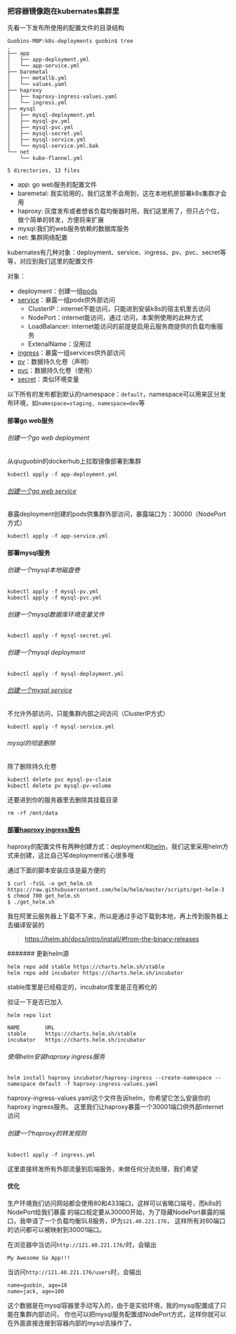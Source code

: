 ### 把容器镜像跑在kubernates集群里

先看一下发布所使用的配置文件的目录结构

```
Guobins-MBP:k8s-deployments guobin$ tree
.
├── app
│   ├── app-deployment.yml
│   └── app-service.yml
├── baremetal
│   ├── metallb.yml
│   └── values.yaml
├── haproxy
│   ├── haproxy-ingress-values.yaml
│   └── ingress.yml
├── mysql
│   ├── mysql-deployment.yml
│   ├── mysql-pv.yml
│   ├── mysql-pvc.yml
│   ├── mysql-secret.yml
│   ├── mysql-service.yml
│   └── mysql-service.yml.bak
└── net
    └── kube-flannel.yml

5 directories, 13 files
```

- app: go web服务的配置文件
- baremetal: 我实验用的，我们这里不会用到，这在本地机房部署k8s集群才会用
- haproxy: 灰度发布或者想省负载均衡器时用，我们这里用了，但只占个位，做个简单的转发，方便将来扩展
- mysql:我们的web服务依赖的数据库服务
- net: 集群网络配置

kubernates有几种对象：deployment、service、ingress、pv、pvc、secret等等，对应到我们这里的配置文件

对象：
- deployment：创建一组[pods](https://kubernetes.io/docs/concepts/workloads/pods/#what-is-a-pod)
- [service](https://kubernetes.io/docs/concepts/services-networking/service/)：暴露一组pods供外部访问
  - ClusterIP：internet不能访问，只能进到安装k8s的宿主机里去访问
  - NodePort：internet能访问，通过<NodeIP>:<NodePort>访问，本案例使用的此种方式
  - LoadBalancer: internet能访问的前提是启用云服务商提供的负载均衡服务
  - ExtenalName：没用过
- [ingress](https://kubernetes.io/docs/concepts/services-networking/ingress/)：暴露一组services供外部访问
- [pv](https://kubernetes.io/docs/concepts/storage/persistent-volumes/)：数据持久化卷（声明）
- [pvc](https://kubernetes.io/docs/concepts/storage/persistent-volumes/)：数据持久化卷（使用）
- [secret](https://kubernetes.io/docs/concepts/configuration/secret/)：类似环境变量

以下所有的发布都到默认的namespace：`default`，namespace可以用来区分发布环境，如`namespace=staging, namespace=dev`等

#### 部署go web服务

###### 创建一个go web deployment

从qiuguobin的dockerhub上拉取镜像部署到集群

```
kubectl apply -f app-deployment.yml
```

###### [创建一个go web service](https://kubernetes.io/docs/concepts/services-networking/service/)

暴露deployment创建的pods供集群外部访问，暴露端口为：30000（NodePort方式）

```
kubectl apply -f app-service.yml
```

#### 部署mysql服务

###### 创建一个mysql本地磁盘卷

```
kubectl apply -f mysql-pv.yml
kubectl apply -f mysql-pvc.yml
```

###### 创建一个mysql数据库环境变量文件

```
kubectl apply -f mysql-secret.yml
```

###### 创建一个mysql deployment

```
kubectl apply -f mysql-deployment.yml
```

###### [创建一个mysql service](https://kubernetes.io/docs/concepts/services-networking/service/)

不允许外部访问，只能集群内部之间访问（ClusterIP方式）

```
kubectl apply -f mysql-service.yml
```

###### mysql的彻底删除

除了删除持久化卷

```
kubectl delete pvc mysql-pv-claim
kubectl delete pv mysql-pv-volume
```

还要进到你的服务器里去删除其挂载目录

```
rm -rf /mnt/data
```

#### [部署haproxy ingress服务](https://github.com/haproxy-ingress/charts)

haproxy的配置文件有两种创建方式：deployment和[helm](https://helm.sh/docs/intro/install/)，我们这里采用helm方式来创建，这比自己写deployment省心很多哦

通过下面的脚本安装应该是最方便的

```
$ curl -fsSL -o get_helm.sh https://raw.githubusercontent.com/helm/helm/master/scripts/get-helm-3
$ chmod 700 get_helm.sh
$ ./get_helm.sh
```

我在阿里云服务器上下载不下来，所以是通过手动下载到本地，再上传到服务器上去编译安装的 
>https://helm.sh/docs/intro/install/#from-the-binary-releases

####### 更新helm源

```
helm repo add stable https://charts.helm.sh/stable
helm repo add incubator https://charts.helm.sh/incubator
```
stable库里是已经稳定的，incubator库里是正在孵化的

验证一下是否已加入

```
helm repo list

NAME     	URL
stable   	https://charts.helm.sh/stable
incubator	https://charts.helm.sh/incubator
```

###### 使用helm安装haproxy ingress服务

```
helm install haproxy incubator/haproxy-ingress --create-namespace --namespace default -f haproxy-ingress-values.yaml
```
haproxy-ingress-values.yaml这个文件告诉helm，你希望它怎么安装你的haproxy ingress服务。
这里我们让haproxy暴露一个30001端口供外部internet访问

###### 创建一个haproxy的转发规则

```
kubectl apply -f ingress.yml
```

这里直接转发所有外部流量到后端服务，未做任何分流处理，我们希望

#### 优化

生产环境我们访问网站都会使用80和433端口，这样可以省略口端号，而k8s的NodePort给我们暴露
的端口规定要从30000开始，为了隐藏NodePort暴露的端口，我申请了一个负载均衡SLB服务，IP为`121.40.221.176`，
这样所有对80端口的访问都可以被映射到30001端口。

在浏览器中当访问`http://121.40.221.176/`时，会输出
```
My Awesome Go App!!!
```

当访问`http://121.40.221.176/users`时，会输出
```
name=guobin, age=18
name=jack, age=100
```
这个数据是在mysql容器里手动写入的，由于是实验环境，我的mysql配置成了只能在集群内部访问，
你也可以把mysql服务配置成NodePort方式，这样你就可以在外面直接连接到容器内部的mysql去操作了。

